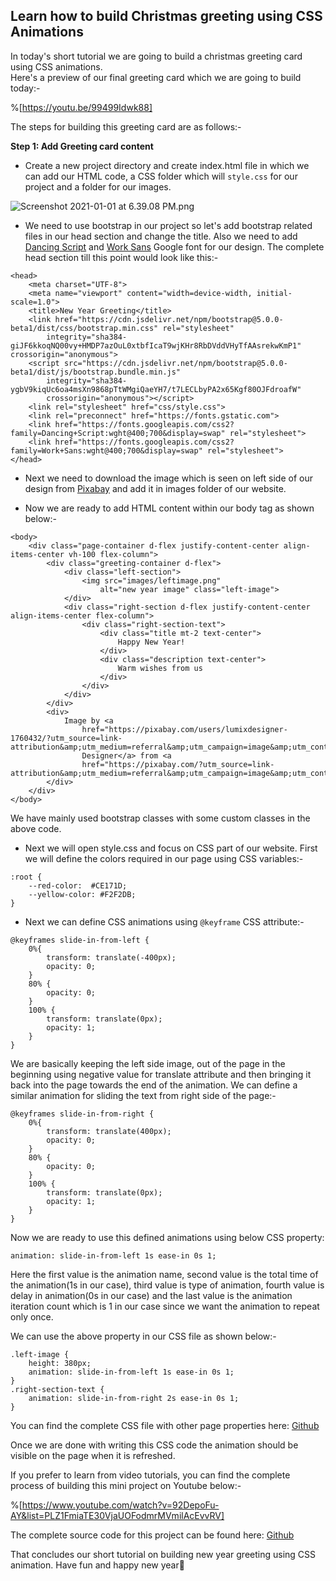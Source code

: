 ## Learn how to build Christmas greeting using CSS Animations

In today's short tutorial we are going to build a christmas greeting card using CSS animations.  
Here's a preview of our final greeting card which we are going to build today:-

%[https://youtu.be/99499Idwk88]

The steps for building this greeting card are as follows:-

**Step 1: Add Greeting card content**


- Create a new project directory and create index.html file in which we can add our HTML code, a CSS folder which will `style.css` for our project and a folder for our images.


![Screenshot 2021-01-01 at 6.39.08 PM.png](https://cdn.hashnode.com/res/hashnode/image/upload/v1609506589011/P4PHZGEX9.png)


- We need to use bootstrap in our project so let's add bootstrap related files in our head section and change the title. Also we need to add  [Dancing Script](https://fonts.google.com/specimen/Dancing+Script)  and [Work Sans](https://fonts.google.com/specimen/Work+Sans) Google font for our design.
The complete head section till this point would look like this:-


```
<head>
    <meta charset="UTF-8">
    <meta name="viewport" content="width=device-width, initial-scale=1.0">
    <title>New Year Greeting</title>
    <link href="https://cdn.jsdelivr.net/npm/bootstrap@5.0.0-beta1/dist/css/bootstrap.min.css" rel="stylesheet"
        integrity="sha384-giJF6kkoqNQ00vy+HMDP7azOuL0xtbfIcaT9wjKHr8RbDVddVHyTfAAsrekwKmP1" crossorigin="anonymous">
    <script src="https://cdn.jsdelivr.net/npm/bootstrap@5.0.0-beta1/dist/js/bootstrap.bundle.min.js"
        integrity="sha384-ygbV9kiqUc6oa4msXn9868pTtWMgiQaeYH7/t7LECLbyPA2x65Kgf80OJFdroafW"
        crossorigin="anonymous"></script>
    <link rel="stylesheet" href="css/style.css">
    <link rel="preconnect" href="https://fonts.gstatic.com">
    <link href="https://fonts.googleapis.com/css2?family=Dancing+Script:wght@400;700&display=swap" rel="stylesheet">
    <link href="https://fonts.googleapis.com/css2?family=Work+Sans:wght@400;700&display=swap" rel="stylesheet">
</head>
``` 

- Next we need to download the image which is seen on left side of our design from  [Pixabay](https://pixabay.com/illustrations/christmas-christmas-bauble-1885470/) and add it in images folder of our website.

- Now we are ready to add HTML content within our body tag as shown below:-


```
<body>
    <div class="page-container d-flex justify-content-center align-items-center vh-100 flex-column">
        <div class="greeting-container d-flex">
            <div class="left-section">
                <img src="images/leftimage.png"
                    alt="new year image" class="left-image">
            </div>
            <div class="right-section d-flex justify-content-center align-items-center flex-column">
                <div class="right-section-text">
                    <div class="title mt-2 text-center">
                        Happy New Year!
                    </div>
                    <div class="description text-center">
                        Warm wishes from us
                    </div>
                </div>
            </div>
        </div>
        <div>
            Image by <a
                href="https://pixabay.com/users/lumixdesigner-1760432/?utm_source=link-attribution&amp;utm_medium=referral&amp;utm_campaign=image&amp;utm_content=1885470">Lumix
                Designer</a> from <a
                href="https://pixabay.com/?utm_source=link-attribution&amp;utm_medium=referral&amp;utm_campaign=image&amp;utm_content=1885470">Pixabay</a>
        </div>
    </div>
</body>
``` 
We have mainly used bootstrap classes with some custom classes in the above code.

- Next we will open style.css and focus on CSS part of our website. First we will define the colors required in our page using CSS variables:-

```
:root {
    --red-color:  #CE171D;
    --yellow-color: #F2F2DB;
}
```

- Next we can define CSS animations using `@keyframe` CSS attribute:-

```
@keyframes slide-in-from-left {
    0%{
        transform: translate(-400px);
        opacity: 0;
    }
    80% {
        opacity: 0;
    }
    100% {
        transform: translate(0px);
        opacity: 1;
    }
}
``` 

We are basically keeping the left side image, out of the page in the beginning using negative value for translate attribute and then bringing it back into the page towards the end of the animation.
We can define a similar animation for sliding the text from right side of the page:-
```
@keyframes slide-in-from-right {
    0%{
        transform: translate(400px);
        opacity: 0;
    }
    80% {
        opacity: 0;
    }
    100% {
        transform: translate(0px);
        opacity: 1;
    }
}
```
Now we are ready to use this defined animations using below CSS property:
```
animation: slide-in-from-left 1s ease-in 0s 1;
```

Here the first value is the animation name, second value is the total time of the animation(1s in our case), third value is type of animation, fourth value is delay in animation(0s in our case) and the last value is the animation iteration count which is 1 in our case since we want the animation to repeat only once.

We can use the above property in our CSS file as shown below:-
```
.left-image {
    height: 380px;
    animation: slide-in-from-left 1s ease-in 0s 1;
}
.right-section-text {
    animation: slide-in-from-right 2s ease-in 0s 1;
}
```

You can find the complete CSS file with other page properties here: [Github](https://github.com/codeclassifiers/newyeargreeting/blob/main/css/style.css)

Once we are done with writing this CSS code the animation should be visible on the page when it is refreshed.

If you prefer to learn from video tutorials, you can find the complete process of building this mini project on Youtube below:-

%[https://www.youtube.com/watch?v=92DepoFu-AY&list=PLZ1FmiaTE30VjaUOFodmrMVmilAcEvvRV]

The complete source code for this project can be found here: [Github](https://github.com/codeclassifiers/newyeargreeting)

That concludes our short tutorial on building new year greeting using CSS animation.
Have fun and happy new year🥳 



